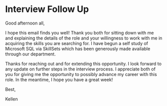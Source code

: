 # Interview Follow Up

Good afternoon all,

I hope this email finds you well! Thank you both for sitting down with me and explaining the details of the role and your willingness to work with me in acquiring the skills you are searching for. I have begun a self study of Microsoft SQL via SkillSets which has been generously made available through our department.

Thanks for reaching out and for extending this opportunity. I look forward to any update on further steps in the interview process. I appreciate both of you for giving me the opportunity to possibly advance my career with this role. In the meantime, I hope you have a great week!

Best,

Kellen